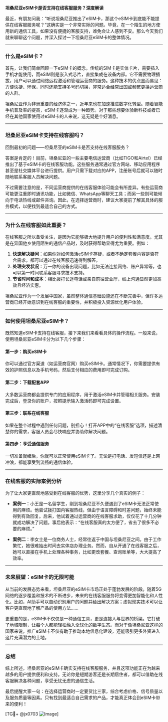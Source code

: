 **坦桑尼亚eSIM卡是否支持在线客服服务？深度解读**

最近，有朋友问我：“听说坦桑尼亚推出了eSIM卡，那这个eSIM卡到底能不能提供在线客服服务呢？”这确实是一个非常实际的问题。毕竟，在一个陌生的地方使用新的通信工具，如果没有便捷的客服支持，难免会让人感到不安。那么今天我们就来聊聊这个问题，并深入探讨一下坦桑尼亚eSIM卡的整体情况。

---

### **什么是eSIM卡？**

首先，让我们简单回顾一下eSIM卡的概念。传统的SIM卡是实体卡片，需要插入手机才能使用，而eSIM则是嵌入式芯片，直接集成在设备内部。它不需要物理插拔，用户可以通过网络远程激活和管理运营商的服务。这种技术的优点显而易见：方便快捷、环保，同时还能支持多号码切换，非常适合经常出国或频繁更换运营商的人群。

坦桑尼亚作为非洲重要的经济体之一，近年来也在加速推进数字化转型。随着智能手机普及率的提高，eSIM卡逐渐成为一种趋势。对于那些想要体验新科技或者已经在其他国家使用过eSIM卡的人来说，这无疑是个好消息。

---

### **坦桑尼亚eSIM卡支持在线客服吗？**

回到最初的问题——坦桑尼亚的eSIM卡是否支持在线客服服务？

答案是肯定的！目前，坦桑尼亚的一些主要电信运营商（比如TIGO和Airtel）已经推出了基于eSIM卡的在线客服功能。这些服务通常通过官方网站、移动应用程序甚至是社交媒体平台进行提供。用户只需下载对应的APP，注册账号后就可以随时随地联系客服人员解决问题。

不过需要注意的是，不同运营商提供的在线客服体验可能会有所差异。有些运营商可能更注重即时通讯功能，比如微信、WhatsApp等聊天工具；而另一些则可能倾向于电话热线或邮件咨询。因此，在选择运营商时，建议大家提前了解其具体的服务模式，以便找到最适合自己的方式。

---

### **为什么在线客服如此重要？**

在线客服之所以备受关注，是因为它能够极大地提升用户的便利性和满意度。尤其是在异国他乡使用陌生的通信产品时，及时获得帮助显得尤为重要。例如：

1. **快速解决疑问**：如果你对如何激活eSIM卡存疑，或者不确定套餐内容是否符合需求，都可以通过在线客服迅速得到解答。
2. **处理突发状况**：万一你的设备出现问题，比如无法连接网络、账户异常等，也可以第一时间联系客服寻求技术支持。
3. **节省时间和成本**：相比拨打长途电话或亲自前往营业厅，线上沟通显然更加高效且经济实惠。

坦桑尼亚作为一个发展中国家，虽然整体通信基础设施还在不断完善中，但许多运营商已经开始意识到在线客服的重要性，并积极投入资源优化用户体验。

---

### **如何使用坦桑尼亚eSIM卡？**

既然知道eSIM卡支持在线客服，接下来我们来看看具体的操作流程。一般来说，使用坦桑尼亚eSIM卡分为以下几个步骤：

#### **第一步：购买eSIM卡**
你可以通过官方渠道（如运营商官网）购买eSIM卡。通常情况下，你需要提供有效的护照信息以及手机号码，然后支付相应的费用即可完成订购。

#### **第二步：下载配套APP**
大多数运营商都会提供专门的应用程序，用于激活eSIM卡并管理相关服务。安装完成后，登录你的账户，按照提示输入激活码即可完成设置。

#### **第三步：联系在线客服**
如果在整个过程中遇到任何问题，别担心！打开APP中的“在线客服”选项，描述清楚你的需求，客服人员会尽快响应并协助你解决问题。

#### **第四步：享受通信服务**
一切准备就绪后，你就可以正常使用eSIM卡了。无论是打电话、发短信还是上网冲浪，都能享受到流畅的通信体验。

---

### **在线客服的实际案例分析**

为了让大家更直观地感受到在线客服的优势，这里分享几个真实的例子：

- **案例一**：小王是一名留学生，刚到坦桑尼亚不久便遇到了eSIM卡无法正常使用的麻烦。他尝试拨打国内客服热线，但由于语言障碍和时差问题，始终未能得到有效回复。后来，他试着通过运营商的在线客服求助，仅仅花了十几分钟就成功解决了问题。事后他表示：“在线客服真的太方便了，省去了很多不必要的麻烦。”

- **案例二**：李女士是一位商务人士，经常往返于中国与坦桑尼亚之间。由于工作繁忙，她很难抽出时间去实体店办理业务。然而，自从开通了在线客服之后，她可以直接在手机上处理各种事务，比如更改套餐、查询账单等，大大提高了效率。

---

### **未来展望：eSIM卡的无限可能**

从当前的发展态势来看，坦桑尼亚的eSIM卡市场正处于蓬勃发展的阶段。随着5G网络的逐步覆盖和技术的不断进步，未来的在线客服服务将变得更加智能化和人性化。比如，AI助手可以自动识别用户的问题并给出解决方案；虚拟现实技术可以让客户更直观地了解产品的使用方法……

更重要的是，eSIM卡不仅仅是一种通信工具，更是连接人与世界的桥梁。它打破了地域限制，让每个人都能轻松融入全球化的数字生态。而对于像坦桑尼亚这样的国家来说，推广eSIM卡不仅有助于推动本地信息化建设，还能吸引更多外资进入这片充满潜力的土地。

---

### **总结**

综上所述，坦桑尼亚的eSIM卡确实支持在线客服服务，并且这项功能正在为越来越多的用户提供便利和支持。无论你是短期游客还是长期居住者，都可以借助在线客服解决各种问题，享受无忧无虑的通信生活。

最后提醒大家一句：在选择运营商时一定要货比三家，综合考虑价格、信号质量以及服务质量等因素。只有找到最适合自己需求的产品，才能真正体会到eSIM卡带来的便利！

[TG💪+ @jx0703 ![Image](https://github.com/user-attachments/assets/dbca1d08-cadb-493c-b0ec-ad6f7a83f270)]